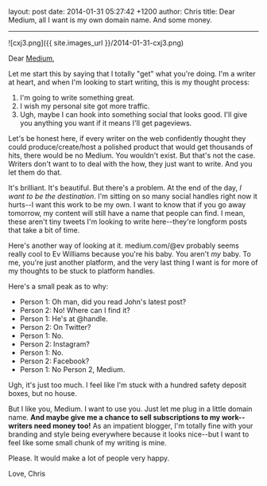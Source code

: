 layout: post
date: 2014-01-31 05:27:42 +1200
author: Chris
title: Dear Medium, all I want is my own domain name. And some money.

----

![cxj3.png]({{ site.images_url }}/2014-01-31-cxj3.png)

<!-- excerpt -->

Dear [Medium](https://medium.com/),

Let me start this by saying that I totally "get" what you're doing. I'm a writer at heart, and when I'm looking to start writing, this is my thought process:

1. I'm going to write something great.
2. I wish my personal site got more traffic.
3. Ugh, maybe I can hook into something social that looks good. I'll give you anything you want if it means I'll get pageviews.

Let's be honest here, if every writer on the web confidently thought they could produce/create/host a polished product that would get thousands of hits, there would be no Medium. You wouldn't exist. But that's not the case. Writers don't want to to deal with the how, they just want to write. And you let them do that.

<!-- /excerpt -->

It's brilliant. It's beautiful. But there's a problem. At the end of the day, *I want to be the destination*. I'm sitting on so many social handles right now it hurts--I want this work to be my own. I want to know that if you go away tomorrow, my content will still have a name that people can find. I mean, these aren't tiny tweets I'm looking to write here--they're longform posts that take a bit of time. 

Here's another way of looking at it. medium.com/@ev probably seems really cool to Ev Williams because you're his baby. You aren't *my* baby. To me, you're just another platform, and the very last thing I want is for more of my thoughts to be stuck to platform handles. 

Here's a small peak as to why:

+ Person 1: Oh man, did you read John's latest post?
+ Person 2: No! Where can I find it?
+ Person 1: He's at @handle.
+ Person 2: On Twitter?
+ Person 1: No.
+ Person 2: Instagram?
+ Person 1: No. 
+ Person 2: Facebook?
+ Person 1: No Person 2, Medium.

Ugh, it's just too much. I feel like I'm stuck with a hundred safety deposit boxes, but no house.

But I like you, Medium. I want to use you. Just let me plug in a little domain name. **And maybe give me a chance to sell subscriptions to my work--writers need money too!** As an impatient blogger, I'm totally fine with your branding and style being everywhere because it looks nice--but I want to feel like some small chunk of my writing is mine. 

Please. It would make a lot of people very happy. 

Love, 
Chris
